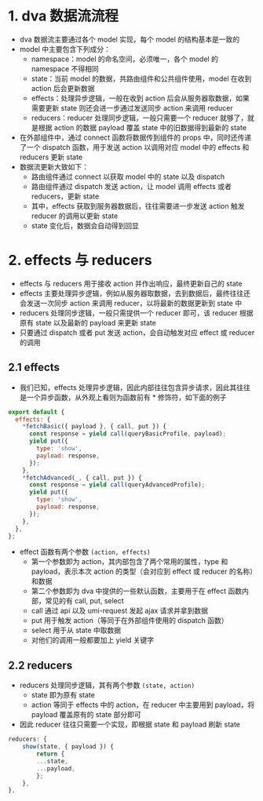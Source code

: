 
# 1. dva 数据流流程

- dva 数据流主要通过各个 model 实现，每个 model 的结构基本是一致的
- model 中主要包含下列成分：
    - namespace：model 的命名空间，必须唯一，各个 model 的 namespace 不得相同
    - state：当前 model 的数据，共路由组件和公共组件使用，model 在收到 action 后会更新数据
    - effects：处理异步逻辑，一般在收到 action 后会从服务器取数据，如果需要更新 state 则还会进一步通过发送同步 action 来调用 reducer
    - reducers：reducer 处理同步逻辑，一般只需要一个 reducer 就够了，就是根据 action 的数据 payload 覆盖 state 中的旧数据得到最新的 state
- 在外部组件中，通过 connect 函数将数据传到组件的 props 中，同时还传递了一个 dispatch 函数，用于发送 action 以调用对应 model 中的 effects 和 reducers 更新 state
- 数据流更新大致如下：
    - 路由组件通过 connect 以获取 model 中的 state 以及 dispatch
    - 路由组件通过 dispatch 发送 action，让 model 调用 effects 或者 reducers，更新 state
    - 其中，effects 获取到服务器数据后，往往需要进一步发送 action 触发 reducer 的调用以更新 state
    - state 变化后，数据会自动得到回显

# 2. effects 与 reducers

- effects 与 reducers 用于接收 action 并作出响应，最终更新自己的 state
- effects 主要处理异步逻辑，例如从服务器取数据，去到数据后，最终往往还会发送一次同步 action 来调用 reducer，以将最新的数据更新到 state 中
- reducers 处理同步逻辑，一般只需提供一个 reducer 即可，该 reducer 根据原有 state 以及最新的 payload 来更新 state
- 只要通过 dispatch 或者 put 发送 action，会自动触发对应 effect 或 reducer 的调用

## 2.1 effects 

- 我们已知，effects 处理异步逻辑，因此内部往往包含异步请求，因此其往往是一个异步函数，从外观上看则为函数前有 * 修饰符，如下面的例子
```js
export default {
  effects: {
    *fetchBasic({ payload }, { call, put }) {
      const response = yield call(queryBasicProfile, payload);
      yield put({
        type: 'show',
        payload: response,
      });
    },
    *fetchAdvanced(_, { call, put }) {
      const response = yield call(queryAdvancedProfile);
      yield put({
        type: 'show',
        payload: response,
      });
    },
  },
};
```

- effect 函数有两个参数 `(action, effects)`
    - 第一个参数即为 action，其内部包含了两个常用的属性，type 和 payload，表示本次 action 的类型（会对应到 effect 或 reducer 的名称）和数据
    - 第二个参数即为 dva 中提供的一些默认函数，主要用于在 effect 函数内部，常见的有 call, put, select
    - call 通过 api 以及 umi-request 发起 ajax 请求并拿到数据
    - put 用于触发 action（等同于在外部组件使用的 dispatch 函数）
    - select 用于从 state 中取数据
    - 对他们的调用一般都要加上 yield 关键字

## 2.2 reducers

- reducers 处理同步逻辑，其有两个参数 `(state, action)`
    - state 即为原有 state
    - action 等同于 effects 中的 action，在 reducer 中主要用到 payload，将 payload 覆盖原有的 state 部分即可
- 因此 reducer 往往只需要一个实现，即根据 state 和 payload 刷新 state
```js
reducers: {
    show(state, { payload }) {
        return {
        ...state,
        ...payload,
        };
    },
},
```

